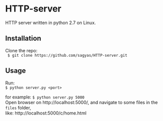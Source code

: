 # HTTP-server

HTTP server written in python 2.7 on Linux.

## Installation  

Clone the repo:  
` $ git clone https://github.com/sagyas/HTTP-server.git`  

## Usage

Run:  
`$ python server.py <port>`

for example: `$ python server.py 5000`  
Open browser on http://localhost:5000/, and navigate to some files in the `files` folder,  
like: http://localhost:5000/c/home.html
